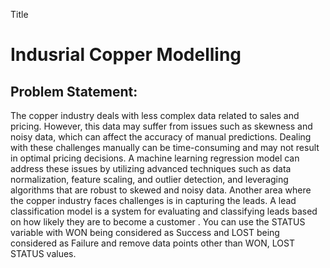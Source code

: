 Title
# Indusrial Copper Modelling
## Problem Statement:
The copper industry deals with less complex data related to sales and pricing. However, this data may suffer from issues such as skewness and noisy data, which can affect the accuracy of manual predictions. 
Dealing with these challenges manually can be time-consuming and may not result in optimal pricing decisions. A machine learning regression model can address these issues by utilizing advanced techniques such as data normalization, feature scaling, and outlier detection, and leveraging algorithms that are robust to skewed and noisy data.
Another area where the copper industry faces challenges is in capturing the leads. A lead classification model is a system for evaluating and classifying leads based on how likely they are to become a customer . 
You can use the STATUS variable with WON being considered as Success and LOST being considered as Failure and remove data points other than WON, LOST STATUS values.

